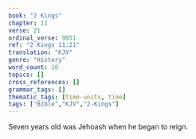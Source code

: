 ```yaml
---
book: "2 Kings"
chapter: 11
verse: 21
ordinal_verse: 9851
ref: "2 Kings 11:21"
translation: "KJV"
genre: "History"
word_count: 10
topics: []
cross_references: []
grammar_tags: []
thematic_tags: [time-units, time]
tags: ["Bible","KJV","2-Kings"]
---
```

Seven years old was Jehoash when he began to reign.
